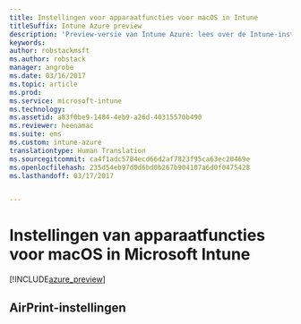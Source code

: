 ```yaml
---
title: Instellingen voor apparaatfuncties voor macOS in Intune
titleSuffix: Intune Azure preview
description: 'Preview-versie van Intune Azure: lees over de Intune-instellingen die u kunt gebruiken voor het beheren van apparaatfuncties op macOS-apparaten.'
keywords: 
author: robstackmsft
ms.author: robstack
manager: angrobe
ms.date: 03/16/2017
ms.topic: article
ms.prod: 
ms.service: microsoft-intune
ms.technology: 
ms.assetid: a83f0be9-1484-4eb9-a26d-40315570b490
ms.reviewer: heenamac
ms.suite: ems
ms.custom: intune-azure
translationtype: Human Translation
ms.sourcegitcommit: ca4f1adc5704ecd66d2af7823f95ca63ec20469e
ms.openlocfilehash: 235d54eb97d0d6bd0b267b904107a6d0f0475428
ms.lasthandoff: 03/17/2017


---
```


# <a name="macos-device-feature-settings-in-microsoft-intune"></a>Instellingen van apparaatfuncties voor macOS in Microsoft Intune

[!INCLUDE[azure_preview](../includes/azure_preview.md)]

## <a name="airprint-settings"></a>AirPrint-instellingen
